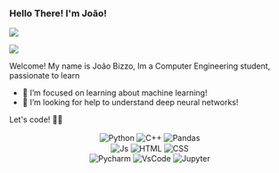 
### Hello There! I'm João!

<div>
<a href="https://www.linkedin.com/in/jo%C3%A3o-bizzo-97a550201/" target="_blank"><img src="https://img.shields.io/badge/-LinkedIn-%230077B5?style=for-the-badge&logo=linkedin&logoColor=white" target="_blank"></a>
 
<a href="mailto:brandtjoao7@gmail.com"><img src="https://img.shields.io/badge/-Gmail-%23333?style=for-the-badge&logo=gmail&logoColor=white" target="_blank"></a>



</div>

Welcome!
My name is João Bizzo, Im a Computer Engineering student, passionate to learn  
- 🌱 I’m focused on learning about machine learning!
- 🤔 I’m looking for help to understand deep neural networks!

Let's code! 👨‍💻 <br>


 
<div align="center">
 <img align="center" alt="Python" src="https://img.shields.io/badge/Python-14354C?style=for-the-badge&logo=python&logoColor=white"/>
 
 <img align="center" alt="C++" src="https://img.shields.io/badge/C%2B%2B-00599C?style=for-the-badge&logo=c%2B%2B&logoColor=white"/>
 
 <img align="center" alt="Pandas"  src="https://img.shields.io/badge/Pandas-2C2D72?style=for-the-badge&logo=pandas&logoColor=white"/>
 </div>
  
 <div align="center">
  <img align="center" alt="Js"  src="https://img.shields.io/badge/JavaScript-F7DF1E?style=for-the-badge&logo=javascript&logoColor=black">
 
  <img align="center" alt="HTML"  src="https://img.shields.io/badge/HTML5-E34F26?style=for-the-badge&logo=html5&logoColor=white">
 
  <img align="center" alt="CSS"  src="https://img.shields.io/badge/CSS3-1572B6?style=for-the-badge&logo=css3&logoColor=white"/>
 </div>

  <div align="center">
  <img align="center" alt="Pycharm"  src="https://img.shields.io/badge/PyCharm-000000.svg?&style=for-the-badge&logo=PyCharm&logoColor=white"/>
  <img align="center" alt="VsCode"  src="https://img.shields.io/badge/VSCode-0078D4?style=for-the-badge&logo=visual%20studio%20code&logoColor=white"/>
  <img align="center" alt="Jupyter"  src="https://img.shields.io/badge/Jupyter-F37626.svg?&style=for-the-badge&logo=Jupyter&logoColor=white"/>
  <!--img align="center" alt="Colab"  src="https://img.shields.io/badge/Colab-F9AB00?style=for-the-badge&logo=googlecolab&color=525252"-->
  </div>
  
  
  
 

